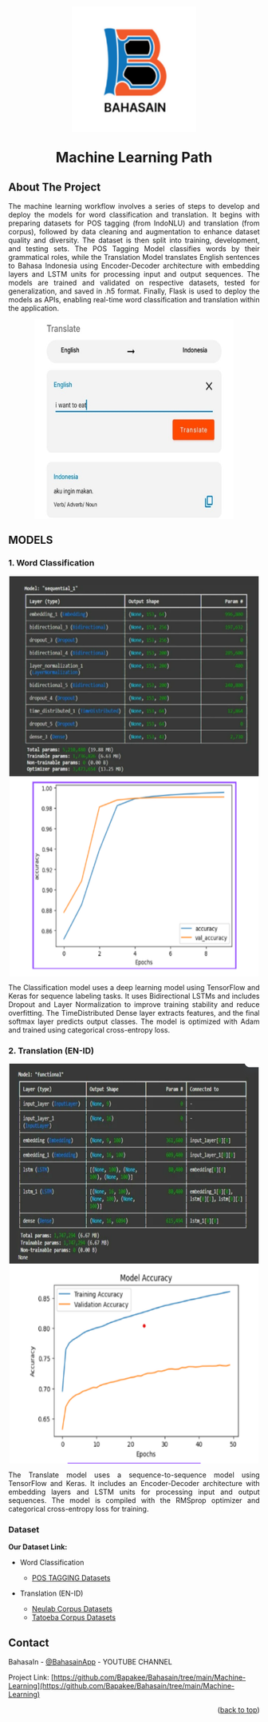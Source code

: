 <h1 align="center">
  <img align="center" src="images\logoBahasain.png"  width="250" height="250"></img>
<br><br>
Machine Learning Path
</h1>

<!-- ABOUT THE PROJECT -->
## About The Project
<p align="justify">
The machine learning workflow involves a series of steps to develop and deploy the models for word classification and translation. It begins with preparing datasets for POS tagging (from IndoNLU) and translation (from corpus), followed by data cleaning and augmentation to enhance dataset quality and diversity. The dataset is then split into training, development, and testing sets. The POS Tagging Model classifies words by their grammatical roles, while the Translation Model translates English sentences to Bahasa Indonesia using Encoder-Decoder architecture with embedding layers and LSTM units for processing input and output sequences. The models are trained and validated on respective datasets, tested for generalization, and saved in .h5 format. Finally, Flask is used to deploy the models as APIs, enabling real-time word classification and translation within the application.
</p>

<div align="center">
  <img align="center" src="images\feature.png"  width="400" height="400"></img>
</div>

## MODELS
### 1. Word Classification
<div align="center">
  <img align="center" src="images\classificationArchitechture.png"  width="500" height="400"></img>
  <img align="center" src="images\classificationAccuracy.png"  width="500" height="400"></img>
</div>
<p align="justify">
The Classification model uses a deep learning model using TensorFlow and Keras for sequence labeling tasks. It uses Bidirectional LSTMs and includes Dropout and Layer Normalization to improve training stability and reduce overfitting. The TimeDistributed Dense layer extracts features, and the final softmax layer predicts output classes. The model is optimized with Adam and trained using categorical cross-entropy loss.
</p>

### 2. Translation (EN-ID)
<div align="center">
  <img align="center" src="images\translateArchitechture.png"  width="500" height="400"></img>
  <img align="center" src="images\translateaAccuracy.png"  width="500" height="400"></img>
</div>
<p align="justify">
The Translate model uses a sequence-to-sequence model using TensorFlow and Keras. It includes an Encoder-Decoder architecture with embedding layers and LSTM units for processing input and output sequences. The model is compiled with the RMSprop optimizer and categorical cross-entropy loss for training.
</p>

### Dataset
**Our Dataset Link:**

* Word Classification
  * [POS TAGGING Datasets](https://github.com/IndoNLP/indonlu/tree/master/dataset/bapos_pos-idn)
  
* Translation (EN-ID)
  * [Neulab Corpus Datasets](https://opus.nlpl.eu/NeuLab-TedTalks/en&id/v1/NeuLab-TedTalks)
  * [Tatoeba Corpus Datasets](https://opus.nlpl.eu/Tatoeba/en&id/v2023-04-12/Tatoeba)

<!-- CONTACT -->
## Contact

BahasaIn - [@BahasainApp](https://youtube.com/@bahasainapp?si=oIAY0DYt4onk3ETp) - YOUTUBE CHANNEL

Project Link: [https://github.com/Bapakee/Bahasain/tree/main/Machine-Learning](https://github.com/Bapakee/Bahasain/tree/main/Machine-Learning)

<p align="right">(<a href="#readme-top">back to top</a>)</p>
